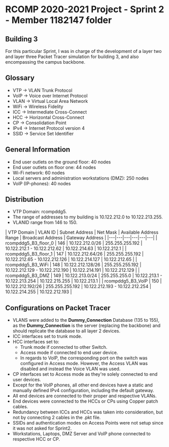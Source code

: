 RCOMP 2020-2021 Project - Sprint 2 - Member 1182147 folder
===========================================

## Building 3

For this particular Sprint, I was in charge of the development of a layer two and layer three Packet Tracer simulation for building 3, and also encompassing the campus backbone.

## Glossary

 - VTP -> VLAN Trunk Protocol
 - VoIP -> Voice over Internet Protocol
 - VLAN -> Virtual Local Area Network
 - WiFi -> Wireless Fidelity
 - ICC -> Intermediate Cross-Connect
 - HCC -> Horizontal Cross-Connect
 - CP -> Consolidation Point
 - IPv4 -> Internet Protocol version 4
 - SSID -> Service Set Identifier

## General Information

- End user outlets on the ground floor: 40 nodes
- End user outlets on floor one: 44 nodes
- Wi-Fi network: 60 nodes
- Local servers and administration workstations (DMZ): 250 nodes
- VoIP (IP-phones): 40 nodes

## Distribution

 - VTP Domain: rcompddg5.
 - The range of addresses to my building is 10.122.212.0 to 10.122.213.255.
 - VLANID range from 146 to 150.

| VTP Domain  | VLAN ID | Subnet Address  | Net Mask  | Available Address Range  |  Broadcast Address | Gateway Address |
|---|---|---|---|---|---|
| rcompddg5_B3_floor_0 | 146 | 10.122.212.0/26   | 255.255.255.192 | 10.122.212.1 - 10.122.212.62    | 10.122.214.63  | 10.122.212.1   |
| rcompddg5_B3_floor_1 | 147 | 10.122.212.64/26  | 255.255.255.192 | 10.122.212.65 - 10.122.212.126  | 10.122.214.127 | 10.122.212.65  |
| rcompddg5_B3_WiFi    | 148 | 10.122.212.128/26 | 255.255.255.192 | 10.122.212.129 - 10.122.212.190 | 10.122.214.191 | 10.122.212.129 |
| rcompddg5_B3_DMZ     | 149 | 10.122.213.0/24   |  255.255.255.0  | 10.122.213.1 - 10.122.213.254   | 10.122.215.255 | 10.122.213.1   |
| rcompddg5_B3_VoIP    | 150 | 10.122.212.192/26 | 255.255.255.192 | 10.122.212.193 - 10.122.212.254 | 10.122.214.255 | 10.122.212.193 |


## Configurations on Packet Tracer

- VLANS were added to the **Dummy_Connection** Database (135 to 155), as the **Dummy_Connection** is the server (replacing the backbone) and should replicate the database to all layer 2 devices.
- ICC interfaces set to trunk mode.
- HCC interfaces set to:
    - Trunk mode if connected to other Switch.
    - Access mode if connected to end user device.
    - In regards to VoIP, the corresponding port on the switch was configured in Access mode. However, the Access VLAN was disabled and instead the Voice VLAN was used.
- CP interfaces set to Access mode as they're solely connected to end user devices.
- Except for the VoIP phones, all other end devices have a static and manually defined IPv4 configuration, including the default gateway.
- All end devices are connected to their proper and respective VLANs.
- End devices were connected to the HCCs or CPs using Copper patch cables.
- Redundancy between ICCs and HCCs was taken into consideration, but not by connecting 2 cables in the .pkt file.
- SSIDs and authentication modes on Access Points were not setup since it was not asked for Sprint2.
- Workstations, Laptops, DMZ Server and VoIP phone connected to respective HCC or CP.
